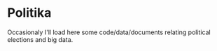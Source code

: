 Politika
========

Occasionaly I'll load here some code/data/documents relating political elections and big data.
